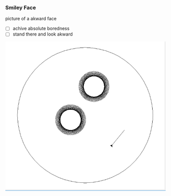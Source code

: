 ### Smiley Face
picture of a akward face

- [ ] achive  absolute boredness
- [ ] stand there and look akward 

![face](/face.PNG)